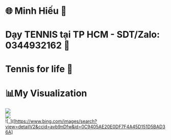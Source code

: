 
# 🌐  Minh Hiếu 🎾 
# Dạy TENNIS tại TP HCM - SDT/Zalo: 0344932162  🎾
# Tennis for life 🎾
# 📊My Visualization
![](https://github-readme-stats.vercel.app/api?username=minhhieu247&theme=radical&hide_border=false&include_all_commits=false&count_private=false)<br/>
![](https://github-readme-streak-stats.herokuapp.com/?user=minhhieu247&theme=radical&hide_border=false)<br/>
![_]([https://www.bing.com/images/search?view=detailV2&ccid=avb9nDfw&id=0C9405AE20E0DF7F4A45D151D5BAD36A]




